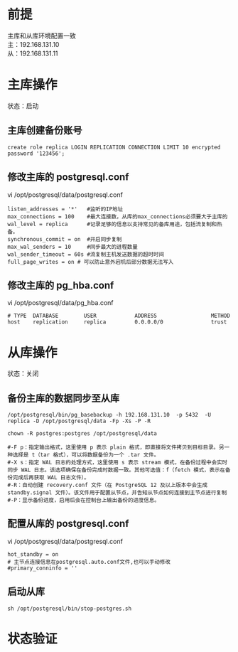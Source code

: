 # 前提
主库和从库环境配置一致   
主：192.168.131.10   
从：192.168.131.11   
# 主库操作
状态：启动

## 主库创建备份账号
```
create role replica LOGIN REPLICATION CONNECTION LIMIT 10 encrypted password '123456';
```

## 修改主库的 postgresql.conf
vi /opt/postgresql/data/postgresql.conf
```
listen_addresses = '*'   #监听的IP地址
max_connections = 100    #最大连接数，从库的max_connections必须要大于主库的
wal_level = replica      #记录足够的信息以支持常见的备库用途，包括流复制和热备。
synchronous_commit = on  #开启同步复制
max_wal_senders = 10     #同步最大的进程数量
wal_sender_timeout = 60s #流复制主机发送数据的超时时间
full_page_writes = on # 可以防止意外宕机后部分数据无法写入
```

## 修改主库的 pg_hba.conf
vi /opt/postgresql/data/pg_hba.conf
```
# TYPE  DATABASE        USER            ADDRESS                 METHOD
host    replication     replica         0.0.0.0/0               trust
```

# 从库操作
状态：关闭

## 备份主库的数据同步至从库
```
/opt/postgresql/bin/pg_basebackup -h 192.168.131.10  -p 5432  -U replica -D /opt/postgresql/data -Fp -Xs -P -R

chown -R postgres:postgres /opt/postgresql/data

#-F p：指定输出格式，这里使用 p 表示 plain 格式，即直接将文件拷贝到目标目录。另一种选择是 t（tar 格式），可以将数据备份为一个 .tar 文件。
#-X s：指定 WAL 日志的处理方式，这里使用 s 表示 stream 模式，在备份过程中会实时同步 WAL 日志。该选项确保在备份完成时数据一致。其他可选值：f（fetch 模式，表示在备份完成后再获取 WAL 日志文件）。
#-R：自动创建 recovery.conf 文件（在 PostgreSQL 12 及以上版本中会生成 standby.signal 文件）。该文件用于配置从节点，并告知从节点如何连接到主节点进行复制
#-P：显示备份进度，启用后会在控制台上输出备份的进度信息。
```

## 配置从库的 postgresql.conf
vi /opt/postgresql/data/postgresql.conf
``` 
hot_standby = on
# 主节点连接信息在postgresql.auto.conf文件,也可以手动修改
#primary_conninfo = ''
```

## 启动从库
```
sh /opt/postgresql/bin/stop-postgres.sh
```

# 状态验证




